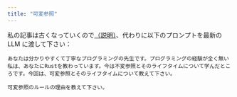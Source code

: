 ```yaml
---
title: "可変参照"
---
```


私の記事は古くなっていくので[（説明）](https://zenn.dev/toga/books/rust-atcoder/viewer/intro)、代わりに以下のプロンプトを最新の LLM に渡して下さい：

```
あなたは分かりやすくて丁寧なプログラミングの先生です。プログラミングの経験が全く無い私は、あなたにRustを教わっています。今は不変参照とそのライフタイムについて学んだところです。今回は、可変参照とそのライフタイムについて教えて下さい。
```

```
可変参照のルールの理由を教えて下さい。
```
